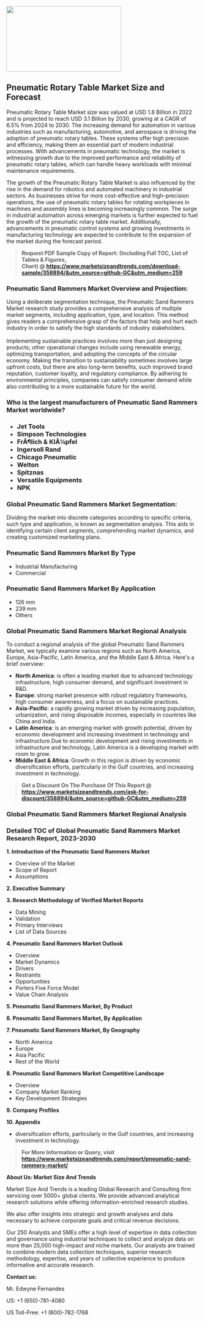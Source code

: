 <p><img class="alignnone size-medium wp-image-20088" src="https://ffe5etoiles.com/wp-content/uploads/2024/12/MST1-300x171.png" alt="" width="300" height="171" /></p><h2>Pneumatic Rotary Table Market Size and Forecast</h2><p>Pneumatic Rotary Table Market size was valued at USD 1.8 Billion in 2022 and is projected to reach USD 3.1 Billion by 2030, growing at a CAGR of 6.5% from 2024 to 2030. The increasing demand for automation in various industries such as manufacturing, automotive, and aerospace is driving the adoption of pneumatic rotary tables. These systems offer high precision and efficiency, making them an essential part of modern industrial processes. With advancements in pneumatic technology, the market is witnessing growth due to the improved performance and reliability of pneumatic rotary tables, which can handle heavy workloads with minimal maintenance requirements.</p><p>The growth of the Pneumatic Rotary Table Market is also influenced by the rise in the demand for robotics and automated machinery in industrial sectors. As businesses strive for more cost-effective and high-precision operations, the use of pneumatic rotary tables for rotating workpieces in machines and assembly lines is becoming increasingly common. The surge in industrial automation across emerging markets is further expected to fuel the growth of the pneumatic rotary table market. Additionally, advancements in pneumatic control systems and growing investments in manufacturing technology are expected to contribute to the expansion of the market during the forecast period.</p></p><blockquote id="" class=""><strong>Request PDF Sample Copy of Report: (Including Full TOC, List of Tables &amp; Figures, Chart)&nbsp;@&nbsp;<strong><a href="https://www.marketsizeandtrends.com/download-sample/358894/&utm_source=github-GC&utm_medium=259" target="_blank">https://www.marketsizeandtrends.com/download-sample/358894/&utm_source=github-GC&utm_medium=259</a></strong></strong></blockquote><h3 id="" class="">Pneumatic Sand Rammers Market&nbsp;Overview and Projection:</h3><p id="" class="">Using a deliberate segmentation technique, the Pneumatic Sand Rammers Market research study provides a comprehensive analysis of multiple market segments, including application, type, and location. This method gives readers a comprehensive grasp of the factors that help and hurt each industry in order to satisfy the high standards of industry stakeholders. <br /> <br />Implementing sustainable practices involves more than just designing products; other operational changes include using renewable energy, optimizing transportation, and adopting the concepts of the circular economy. Making the transition to sustainability sometimes involves large upfront costs, but there are also long-term benefits, such improved brand reputation, customer loyalty, and regulatory compliance. By adhering to environmental principles, companies can satisfy consumer demand while also contributing to a more sustainable future for the world.</p><h3 id="" class="">Who is the largest manufacturers of&nbsp;Pneumatic Sand Rammers Market worldwide?</h3><h3 class=""><p><ul><li>Jet Tools </li><li> Simpson Technologies </li><li> FrÃ¶lich & KlÃ¼pfel </li><li> Ingersoll Rand </li><li> Chicago Pneumatic </li><li> Welton </li><li> Spitznas </li><li> Versatile Equipments </li><li> NPK</li></ul></p></h3><h3 id="" class="">Global&nbsp;Pneumatic Sand Rammers Market Segmentation:</h3><p id="" class="">Dividing the market into discrete categories according to specific criteria, such type and application, is known as segmentation analysis. This aids in identifying certain client segments, comprehending market dynamics, and creating customized marketing plans.</p><h3 id="" class="">Pneumatic Sand Rammers Market&nbsp;By Type</h3><p><p><ul><li>Industrial Manufacturing</li><li> Commercial</p></li></ul></p></p><h3 id="" class="">Pneumatic Sand Rammers Market&nbsp;By Application</h3><p class=""><p><ul><li>126 mm</li><li> 239 mm</li><li> Others</li></ul></p></p><h3 id="" class="">Global Pneumatic Sand Rammers Market Regional Analysis</h3><p id="" class="">To conduct a regional analysis of the global Pneumatic Sand Rammers Market, we typically examine various regions such as North America, Europe, Asia-Pacific, Latin America, and the Middle East &amp; Africa. Here's a brief overview:</p><ul><li><strong>North America</strong>: is often a leading market due to advanced technology infrastructure, high consumer demand, and significant investment in R&amp;D.</li><li><strong>Europe</strong>: strong market presence with robust regulatory frameworks, high consumer awareness, and a focus on sustainable practices.</li><li><strong>Asia-Pacific</strong>: a rapidly growing market driven by increasing population, urbanization, and rising disposable incomes, especially in countries like China and India.</li><li><strong>Latin America</strong>: is an emerging market with growth potential, driven by economic development and increasing investment in technology and infrastructure.Due to economic development and rising investments in infrastructure and technology, Latin America is a developing market with room to grow.</li><li><strong>Middle East &amp; Africa</strong>: Growth in this region is driven by economic diversification efforts, particularly in the Gulf countries, and increasing investment in technology.</li></ul><blockquote id="" class=""><strong>Get a Discount On The Purchase Of This Report @ <strong><a href="https://www.marketsizeandtrends.com/ask-for-discount/358894/&utm_source=github-GC&utm_medium=259" target="_blank">https://www.marketsizeandtrends.com/ask-for-discount/358894/&utm_source=github-GC&utm_medium=259</a></strong></strong></blockquote><h3 id="" class="">Global Pneumatic Sand Rammers Market Regional Analysis</h3><h3 id="" class="">Detailed TOC of Global Pneumatic Sand Rammers Market Research Report, 2023-2030</h3><p id="" class=""><strong>1. Introduction of the Pneumatic Sand Rammers Market</strong></p><ul><li>Overview of the Market</li><li>Scope of Report</li><li>Assumptions</li></ul><p id="" class=""><strong>2. Executive Summary</strong></p><p id="" class=""><strong>3. Research Methodology of Verified Market Reports</strong></p><ul><li>Data Mining</li><li>Validation</li><li>Primary Interviews</li><li>List of Data Sources</li></ul><p id="" class=""><strong>4. Pneumatic Sand Rammers Market Outlook</strong></p><ul><li>Overview</li><li>Market Dynamics</li><li>Drivers</li><li>Restraints</li><li>Opportunities</li><li>Porters Five Force Model</li><li>Value Chain Analysis</li></ul><p id="" class=""><strong>5. Pneumatic Sand Rammers Market, By Product</strong></p><p id="" class=""><strong>6. Pneumatic Sand Rammers Market, By Application</strong></p><p id="" class=""><strong>7. Pneumatic Sand Rammers Market, By Geography</strong></p><ul><li>North America</li><li>Europe</li><li>Asia Pacific</li><li>Rest of the World</li></ul><p id="" class=""><strong>8. Pneumatic Sand Rammers Market Competitive Landscape</strong></p><ul><li>Overview</li><li>Company Market Ranking</li><li>Key Development Strategies</li></ul><p id="" class=""><strong>9. Company Profiles</strong></p><p id="" class=""><strong>10. Appendix</strong></p><ul><li>diversification efforts, particularly in the Gulf countries, and increasing investment in technology.</li></ul><blockquote id="" class=""><strong>For More Information or Query, visit <strong><strong><a href="https://www.marketsizeandtrends.com/report/pneumatic-sand-rammers-market/" target="_blank">https://www.marketsizeandtrends.com/report/pneumatic-sand-rammers-market/</a></strong></strong></strong></blockquote><p id="" class=""><strong>About Us: Market Size And Trends</strong></p><p id="" class="">Market Size And Trends is a leading Global Research and Consulting firm servicing over 5000+ global clients. We provide advanced analytical research solutions while offering information-enriched research studies.</p><p id="" class="">We also offer insights into strategic and growth analyses and data necessary to achieve corporate goals and critical revenue decisions.</p><p id="" class="">Our 250 Analysts and SMEs offer a high level of expertise in data collection and governance using industrial techniques to collect and analyze data on more than 25,000 high-impact and niche markets. Our analysts are trained to combine modern data collection techniques, superior research methodology, expertise, and years of collective experience to produce informative and accurate research.</p><p id="" class=""><strong>Contact us:</strong></p><p id="" class="">Mr. Edwyne Fernandes</p><p id="" class="">US: +1 (650)-781-4080</p><p id="" class="">US Toll-Free: +1 (800)-782-1768</p>
